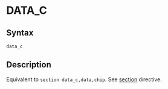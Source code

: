 # DATA_C

## Syntax
```assembly
data_c
```

## Description
Equivalent to `section data_c,data,chip`.
See [section](section.md) directive.
